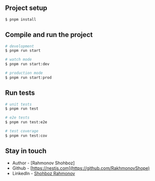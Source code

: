 ## Project setup

```bash
$ pnpm install
```

## Compile and run the project

```bash
# development
$ pnpm run start

# watch mode
$ pnpm run start:dev

# production mode
$ pnpm run start:prod
```

## Run tests

```bash
# unit tests
$ pnpm run test

# e2e tests
$ pnpm run test:e2e

# test coverage
$ pnpm run test:cov
```

## Stay in touch

- Author - [Rahmonov Shohboz]
- Github - [https://nestjs.com](https://github.com/RakhmonovShope)
- LinkedIn - [Shohboz Rahmonov](https://www.linkedin.com/in/rakhmonovshope/)